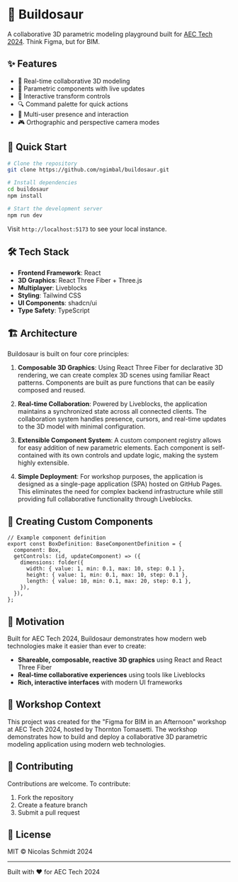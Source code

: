 # 🦖 Buildosaur

A collaborative 3D parametric modeling playground built for [AEC Tech 2024](https://www.thorntontomasetti.com/aec-tech). Think Figma, but for BIM.

## ✨ Features

- 🤝 Real-time collaborative 3D modeling
- 🧱 Parametric components with live updates
- 🎨 Interactive transform controls
- 🔍 Command palette for quick actions
- 👥 Multi-user presence and interaction
- 🎮 Orthographic and perspective camera modes

## 🚀 Quick Start

```bash
# Clone the repository
git clone https://github.com/ngimbal/buildosaur.git

# Install dependencies
cd buildosaur
npm install

# Start the development server
npm run dev
```

Visit `http://localhost:5173` to see your local instance.

## 🛠️ Tech Stack

- **Frontend Framework**: React
- **3D Graphics**: React Three Fiber + Three.js
- **Multiplayer**: Liveblocks
- **Styling**: Tailwind CSS
- **UI Components**: shadcn/ui
- **Type Safety**: TypeScript

## 🏗️ Architecture

Buildosaur is built on four core principles:

1. **Composable 3D Graphics**: Using React Three Fiber for declarative 3D rendering, we can create complex 3D scenes using familiar React patterns. Components are built as pure functions that can be easily composed and reused.

2. **Real-time Collaboration**: Powered by Liveblocks, the application maintains a synchronized state across all connected clients. The collaboration system handles presence, cursors, and real-time updates to the 3D model with minimal configuration.

3. **Extensible Component System**: A custom component registry allows for easy addition of new parametric elements. Each component is self-contained with its own controls and update logic, making the system highly extensible.

4. **Simple Deployment**: For workshop purposes, the application is designed as a single-page application (SPA) hosted on GitHub Pages. This eliminates the need for complex backend infrastructure while still providing full collaborative functionality through Liveblocks.

## 🧩 Creating Custom Components

```tsx
// Example component definition
export const BoxDefinition: BaseComponentDefinition = {
  component: Box,
  getControls: (id, updateComponent) => ({
    dimensions: folder({
      width: { value: 1, min: 0.1, max: 10, step: 0.1 },
      height: { value: 1, min: 0.1, max: 10, step: 0.1 },
      length: { value: 10, min: 0.1, max: 20, step: 0.1 },
    }),
  }),
};
```

## 🌟 Motivation

Built for AEC Tech 2024, Buildosaur demonstrates how modern web technologies make it easier than ever to create:

- **Shareable, composable, reactive 3D graphics** using React and React Three Fiber
- **Real-time collaborative experiences** using tools like Liveblocks
- **Rich, interactive interfaces** with modern UI frameworks

## 📝 Workshop Context

This project was created for the "Figma for BIM in an Afternoon" workshop at AEC Tech 2024, hosted by Thornton Tomasetti. The workshop demonstrates how to build and deploy a collaborative 3D parametric modeling application using modern web technologies.

## 🤝 Contributing

Contributions are welcome. To contribute:

1. Fork the repository
2. Create a feature branch
3. Submit a pull request

## 📄 License

MIT © Nicolas Schmidt 2024

---

Built with ❤️ for AEC Tech 2024

